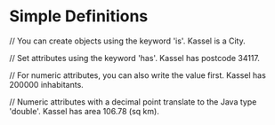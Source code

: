 # Simple Definitions

// You can create objects using the keyword 'is'.
Kassel is a City.

// Set attributes using the keyword 'has'.
Kassel has postcode 34117.

// For numeric attributes, you can also write the value first.
Kassel has 200000 inhabitants. 

// Numeric attributes with a decimal point translate to the Java type 'double'.
Kassel has area 106.78 (sq km).
